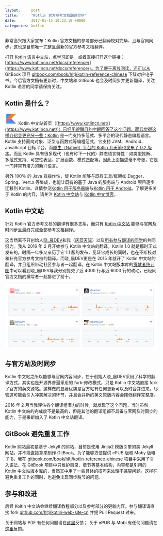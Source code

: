```yaml
---
layout:     post
title:      "Kotlin 官方参考文档翻译完毕"
date:       2017-05-15 19:23:19 +0800
categories: kotlin
---
```

非常高兴跟大家宣布：Kotlin 官方文档的参考部分已翻译校对完毕、且与官网同步，这也是目前唯一完整且最新的官方参考文档翻译。

<!--more-->

打开 [Kotlin 语言中文站](https://www.kotlincn.net/)，点[学习](https://www.kotlincn.net/docs/reference/)即是，或者直接打开这个链接：[https://www.kotlincn.net/docs/reference/](https://www.kotlincn.net/docs/reference/)。为了便于离线阅读，还可以从 GitBook 项目 [gitbook.com/book/hltj/kotlin-reference-chinese](https://www.gitbook.com/book/hltj/kotlin-reference-chinese/details) 下载对应电子书。今后官方文档有更新时，中文站和 GitBook 也会及时同步并更新翻译，关注 Kotlin 语言的同学请保持关注。

## Kotlin 是什么？
![kotlin.png](/assets/kotlin.png) Kotlin 中文站首页（[https://www.kotlincn.net/](https://www.kotlincn.net/)）已经用很醒目的字眼回答了这个问题。而我觉得这样介绍会更充分一些：Kotlin 是一门支持多范式、多平台的现代静态编程语言。Kotlin 支持面向对象、泛型与函数式等编程范式，它支持 JVM、Android、JavaScript 目标平台，而[原生（Native）平台的 Kotlin 几天前也发布了 0.2 版本](https://www.kotliner.cn/2017/05/12/Kotlin_Native%20v0.2%20is%20out/)。而且 Kotlin 具有很多现代（也有称下一代的）静态语言特性：如类型推断、多范式支持、可空性表达、扩展函数、模式匹配等。因此上面描述毫不夸张，它是一门非常有潜力的新兴语言。

另外 100% 的 Java 互操作性，使 Kotlin 能够与既有工具/框架如 Dagger、Spring、Vert.x 等集成，也能让既有的基于 Java 的服务端与 Android 项目逐步迁移到 Kotlin。详情参见[Kotlin 用于服务器端](https://www.kotlincn.net/docs/reference/server-overview.html)与[Kotlin 用于 Android](https://www.kotlincn.net/docs/reference/android-overview.html)。了解更多关于 Kotlin 的内容，请关注 [Kotlin 中文站](https://www.kotlincn.net/)与 [Kotlin 中文博客](https://www.kotliner.cn/)。

## Kotlin 中文站
针对 Kotlin 官方参考文档的翻译有很多支系，而只有 [Kotlin 中文站](https://www.kotlincn.net/) 能够与官网及时同步且最终完成全部参考文档翻译。

这当然离不开创始人[晓_晨DEV](http://tanfujun.com)和我（[灰蓝天际](https://hltj.me/)）以及[所有参与翻译的同学](https://www.kotlincn.net/contribute.html#中文站翻译贡献者)的共同努力。我从 2016 年 2 月开始参与 Kotlin 中文站的翻译，Kotlin 1.0 就是那时正式发布的，时隔一年多又亲历了它 1.1 版的发布，见证它成长的同时，也在不断校对和补充官方参考文档的翻译。而晓\_晨DEV更是在 2015 年就开了 Kotlin 中文站的翻译，并且组织带动社区参与者一起翻译。在 Kotlin 中文站版本库的[贡献者统计图](https://github.com/hltj/kotlin-web-site-cn/graphs/contributors)中可以看到晓\_晨DEV与我分别提交了近 4000 行与近 6000 行的改动，已经同官方文档的撰写者一起排进了前十。

[![contributors.png](/assets/kotlin/contributors.png)](/assets/kotlin/contributors.png)

## 与官方站及时同步
Kotlin 中文站之所以能够与官网内容同步，在于创始人晓\_晨DEV采用了科学的翻译方式，其实也是开源界普遍采用的 fork-修改模式，只是 Kotlin 中文站直接 fork 了官方的英文源站。这样做的显著优势是官方站有任何更新可以及时合并进来。尽管这可能会引入冲突解决的环节，并且合并新的英文原版内容会降低翻译完整度。

2016 年 2 月当我评估各个翻译组潜力的时候，就发现了这个问题，当时虽然 Kotlin 中文站的完成度不是最高的，但是其他的翻译组都不具备与官网及时同步的能力，于是果断加入了 Kotlin 中文站翻译。

## GitBook 避免重复工作
Kotlin 网站最初是基于 Jekyll 的网站，目前是使用 Jinjia2 模版引擎的类 Jekyll 网站，并不能直接拿来制作 GitBook。为了能够方便提供 ePUB 版和 Moby 版电子书，我在 [gitbook.com/book/hltj/kotlin-reference-chinese](https://www.gitbook.com/book/hltj/kotlin-reference-chinese/details) 项目中采用了引入语法，在 GitBook 项目中只维护目录、章节等基本结构，内容都是引用的 Kotlin 中文站版本库的，当然其中用了一些具体的技巧来处理不兼容问题。这样在避免重复工作的同时，也避免出现同步脱节的问题。

## 参与和改进

后续 Koltin 中文站会继续翻译教程部分以及参考部分的更新内容。参与翻译请直接 fork [github.com/hltj/kotlin-web-site-cn](https://github.com/hltj/kotlin-web-site-cn) 并提 Pull Request 过来。

关于网站与 PDF 有任何问题请在[这里](https://github.com/hltj/kotlin-web-site-cn/issues)反馈；
关于 ePUB 与 Mobi 有任何问题请在[这里](https://github.com/hltj/kotlin-reference-chinese/issues)反馈。
